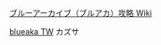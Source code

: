 
[ブルーアーカイブ（ブルアカ）攻略 Wiki](https://bluearchive.wikiru.jp/?%E2%98%853) 

[blueaka TW](https://forum.nexon.com/bluearchiveTW/main)
カズサ